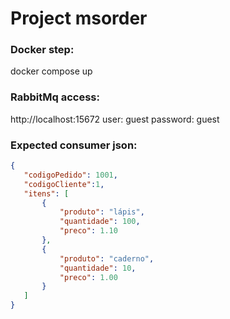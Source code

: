 # Project msorder

### Docker step:
docker compose up

### RabbitMq access:
http://localhost:15672
user: guest
password: guest

### Expected consumer json:

```json
{
   "codigoPedido": 1001,
   "codigoCliente":1,
   "itens": [
       {
           "produto": "lápis",
           "quantidade": 100,
           "preco": 1.10
       },
       {
           "produto": "caderno",
           "quantidade": 10,
           "preco": 1.00
       }
   ]
}
```
